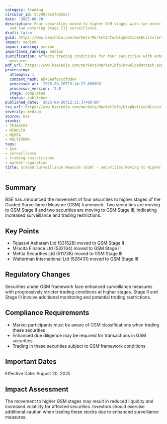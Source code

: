 ```yaml
---
category: trading
circular_id: 5c790c0c5fed2837
date: '2025-08-20'
description: Four securities moved to higher GSM stages with two entering Stage II
  and two entering Stage III surveillance.
draft: false
guid: https://www.bseindia.com/markets/MarketInfo/DispNoticesNCirculars.aspx?Noticeid={F9A68ED5-C635-4C0C-9322-CCEF952361E9}&noticeno=20250820-44&dt=08/20/2025&icount=44&totcount=53&flag=0
impact: medium
impact_ranking: medium
importance_ranking: medium
justification: Affects trading conditions for four securities with enhanced surveillance
  measures
pdf_url: https://www.bseindia.com/markets/MarketInfo/DownloadAttach.aspx?id=20250820-44&attachedId=beb976e4-bfb7-43ec-8e63-5b8706a14e37
processing:
  attempts: 1
  content_hash: eb45e9feccdf0d04
  processed_at: '2025-08-20T15:24:27.666998'
  processor_version: '2.0'
  stage: completed
  status: published
published_date: '2025-08-20T12:31:37+00:00'
rss_url: https://www.bseindia.com/markets/MarketInfo/DispNoticesNCirculars.aspx?Noticeid={F9A68ED5-C635-4C0C-9322-CCEF952361E9}&noticeno=20250820-44&dt=08/20/2025&icount=44&totcount=53&flag=0
severity: medium
source: bse
stocks:
- TEJASSVI
- MINOLTA
- MEHTA
- WELTERMAN
tags:
- gsm
- surveillance
- trading-restrictions
- market-regulation
title: Graded Surveillance Measure (GSM) - Securities Moving to Higher GSM Stages
---
```


## Summary

BSE has announced the movement of four securities to higher stages of the Graded Surveillance Measure (GSM) framework. Two securities are moving to GSM Stage II and two securities are moving to GSM Stage III, indicating increased surveillance and trading restrictions.

## Key Points

- Tejassvi Aaharam Ltd (531628) moved to GSM Stage II
- Minolta Finance Ltd (532164) moved to GSM Stage II
- Mehta Securities Ltd (511738) moved to GSM Stage III
- Welterman International Ltd (526431) moved to GSM Stage III

## Regulatory Changes

Securities under GSM framework face enhanced surveillance measures with progressively stricter trading conditions at higher stages. Stage II and Stage III involve additional monitoring and potential trading restrictions.

## Compliance Requirements

- Market participants must be aware of GSM classifications when trading these securities
- Enhanced due diligence may be required for transactions in GSM securities
- Trading in these securities subject to GSM framework conditions

## Important Dates

Effective Date: August 20, 2025

## Impact Assessment

The movement to higher GSM stages may result in reduced liquidity and increased volatility for affected securities. Investors should exercise additional caution when trading these stocks due to enhanced surveillance measures.